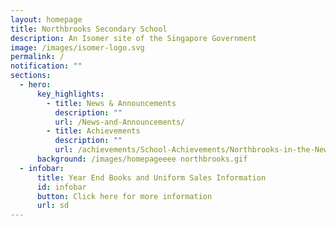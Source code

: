 ```yaml
---
layout: homepage
title: Northbrooks Secondary School
description: An Isomer site of the Singapore Government
image: /images/isomer-logo.svg
permalink: /
notification: ""
sections:
  - hero:
      key_highlights:
        - title: News & Announcements
          description: ""
          url: /News-and-Announcements/
        - title: Achievements
          description: ""
          url: /achievements/School-Achievements/Northbrooks-in-the-News-2020-2021/
      background: /images/homepageeee northbrooks.gif
  - infobar:
      title: Year End Books and Uniform Sales Information
      id: infobar
      button: Click here for more information
      url: sd
---
```

